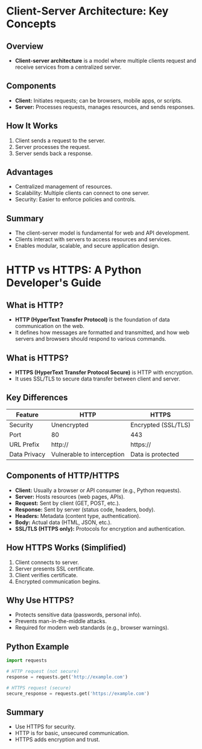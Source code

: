 # Client-Server Architecture: Key Concepts

## Overview
- **Client-server architecture** is a model where multiple clients request and receive services from a centralized server.

## Components
- **Client:** Initiates requests; can be browsers, mobile apps, or scripts.
- **Server:** Processes requests, manages resources, and sends responses.

## How It Works
1. Client sends a request to the server.
2. Server processes the request.
3. Server sends back a response.

## Advantages
- Centralized management of resources.
- Scalability: Multiple clients can connect to one server.
- Security: Easier to enforce policies and controls.

## Summary
- The client-server model is fundamental for web and API development.
- Clients interact with servers to access resources and services.
- Enables modular, scalable, and secure application design.


# HTTP vs HTTPS: A Python Developer's Guide

## What is HTTP?
- **HTTP (HyperText Transfer Protocol)** is the foundation of data communication on the web.
- It defines how messages are formatted and transmitted, and how web servers and browsers should respond to various commands.

## What is HTTPS?
- **HTTPS (HyperText Transfer Protocol Secure)** is HTTP with encryption.
- It uses SSL/TLS to secure data transfer between client and server.

## Key Differences
| Feature      | HTTP                        | HTTPS                          |
|--------------|-----------------------------|--------------------------------|
| Security     | Unencrypted                 | Encrypted (SSL/TLS)            |
| Port         | 80                          | 443                            |
| URL Prefix   | http://                     | https://                       |
| Data Privacy | Vulnerable to interception  | Data is protected              |

## Components of HTTP/HTTPS
- **Client:** Usually a browser or API consumer (e.g., Python requests).
- **Server:** Hosts resources (web pages, APIs).
- **Request:** Sent by client (GET, POST, etc.).
- **Response:** Sent by server (status code, headers, body).
- **Headers:** Metadata (content type, authentication).
- **Body:** Actual data (HTML, JSON, etc.).
- **SSL/TLS (HTTPS only):** Protocols for encryption and authentication.

## How HTTPS Works (Simplified)
1. Client connects to server.
2. Server presents SSL certificate.
3. Client verifies certificate.
4. Encrypted communication begins.

## Why Use HTTPS?
- Protects sensitive data (passwords, personal info).
- Prevents man-in-the-middle attacks.
- Required for modern web standards (e.g., browser warnings).

## Python Example
```python
import requests

# HTTP request (not secure)
response = requests.get('http://example.com')

# HTTPS request (secure)
secure_response = requests.get('https://example.com')
```

## Summary
- Use HTTPS for security.
- HTTP is for basic, unsecured communication.
- HTTPS adds encryption and trust.

